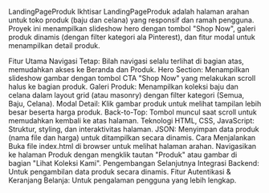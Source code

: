 LandingPageProduk
Ikhtisar
LandingPageProduk adalah halaman arahan untuk toko produk (baju dan celana) yang responsif dan ramah pengguna. Proyek ini menampilkan slideshow hero dengan tombol "Shop Now", galeri produk dinamis (dengan filter kategori ala Pinterest), dan fitur modal untuk menampilkan detail produk.

Fitur Utama
Navigasi Tetap: Bilah navigasi selalu terlihat di bagian atas, memudahkan akses ke Beranda dan Produk.
Hero Section: Menampilkan slideshow gambar dengan tombol CTA "Shop Now" yang melakukan scroll halus ke bagian produk.
Galeri Produk: Menampilkan koleksi baju dan celana dalam layout grid (atau masonry) dengan filter kategori (Semua, Baju, Celana).
Modal Detail: Klik gambar produk untuk melihat tampilan lebih besar beserta harga produk.
Back-to-Top: Tombol muncul saat scroll untuk memudahkan kembali ke atas halaman.
Teknologi
HTML, CSS, JavaScript: Struktur, styling, dan interaktivitas halaman.
JSON: Menyimpan data produk (nama file dan harga) untuk ditampilkan secara dinamis.
Cara Menjalankan
Buka file index.html di browser untuk melihat halaman arahan.
Navigasikan ke halaman Produk dengan mengklik tautan "Produk" atau gambar di bagian "Lihat Koleksi Kami".
Pengembangan Selanjutnya
Integrasi Backend: Untuk pengambilan data produk secara dinamis.
Fitur Autentikasi & Keranjang Belanja: Untuk pengalaman pengguna yang lebih lengkap.